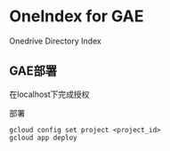 # OneIndex for GAE
Onedrive Directory Index

## GAE部署

在localhost下完成授权

部署

```
gcloud config set project <project_id>
gcloud app deploy
```
